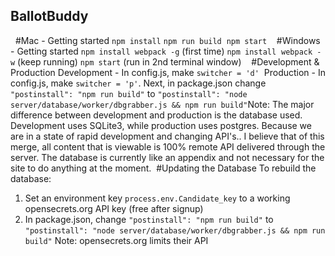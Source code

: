 ## BallotBuddy
​
​
#Mac - Getting started
`npm install`
​
`npm run build`
​
`npm start`
​
​
​
#Windows - Getting started
`npm install webpack -g` (first time)
​
`npm install`
​
`webpack -w` (keep running)
​
`npm start` (run in 2nd terminal window)
​
​
​
#Development & Production
Development - In config.js, make `switcher = 'd'`
​
Production  - In config.js, make `switcher = 'p'`. Next, in package.json change `"postinstall": "npm run build"` to `"postinstall": "node server/database/worker/dbgrabber.js && npm run build"`
​
Note: The major difference between development and production is the database used. Development uses SQLite3, while production uses postgres.
Because we are in a state of rapid development and changing API's.. I believe that of this merge, all content that is viewable is 100% remote API delivered through the server. The database is currently like an appendix and not necessary for the site to do anything at the moment.
​
​
#Updating the Database
To rebuild the database:
1) Set an environment key `process.env.Candidate_key` to a working opensecrets.org API key (free after signup)
2) In package.json, change `"postinstall": "npm run build"` to `"postinstall": "node server/database/worker/dbgrabber.js && npm run build"`
Note: opensecrets.org limits their API





